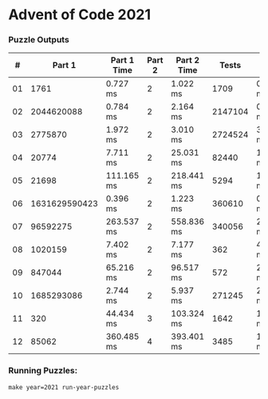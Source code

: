 <h1>Advent of Code 2021</h1>
<h3>Puzzle Outputs</h3>
<table>

<thead>

<tr><th>#  </th><th>Part 1       </th><th>Part 1 Time  </th><th>Part 2  </th><th>Part 2 Time  </th><th>Tests  </th><th>Tests Time  </th></tr>

</thead>

<tbody>

<tr><td>01 </td><td>1761         </td><td>0.727 ms     </td><td>2       </td><td>1.022 ms     </td><td>1709   </td><td>0.286 ms    </td></tr>

<tr><td>02 </td><td>2044620088   </td><td>0.784 ms     </td><td>2       </td><td>2.164 ms     </td><td>2147104</td><td>0.731 ms    </td></tr>

<tr><td>03 </td><td>2775870      </td><td>1.972 ms     </td><td>2       </td><td>3.010 ms     </td><td>2724524</td><td>3.499 ms    </td></tr>

<tr><td>04 </td><td>20774        </td><td>7.711 ms     </td><td>2       </td><td>25.031 ms    </td><td>82440  </td><td>11.198 ms   </td></tr>

<tr><td>05 </td><td>21698        </td><td>111.165 ms   </td><td>2       </td><td>218.441 ms   </td><td>5294   </td><td>132.019 ms  </td></tr>

<tr><td>06 </td><td>1631629590423</td><td>0.396 ms     </td><td>2       </td><td>1.223 ms     </td><td>360610 </td><td>0.183 ms    </td></tr>

<tr><td>07 </td><td>96592275     </td><td>263.537 ms   </td><td>2       </td><td>558.836 ms   </td><td>340056 </td><td>262.275 ms  </td></tr>

<tr><td>08 </td><td>1020159      </td><td>7.402 ms     </td><td>2       </td><td>7.177 ms     </td><td>362    </td><td>4.834 ms    </td></tr>

<tr><td>09 </td><td>847044       </td><td>65.216 ms    </td><td>2       </td><td>96.517 ms    </td><td>572    </td><td>21.980 ms   </td></tr>

<tr><td>10 </td><td>1685293086   </td><td>2.744 ms     </td><td>2       </td><td>5.937 ms     </td><td>271245 </td><td>2.810 ms    </td></tr>

<tr><td>11 </td><td>320          </td><td>44.434 ms    </td><td>3       </td><td>103.324 ms   </td><td>1642   </td><td>14.066 ms   </td></tr>

<tr><td>12 </td><td>85062        </td><td>360.485 ms   </td><td>4       </td><td>393.401 ms   </td><td>3485   </td><td>13.554 ms   </td></tr>

</tbody>

</table>

<h3>Running Puzzles:</h3>
<p><code>make year=2021 run-year-puzzles</code></p>